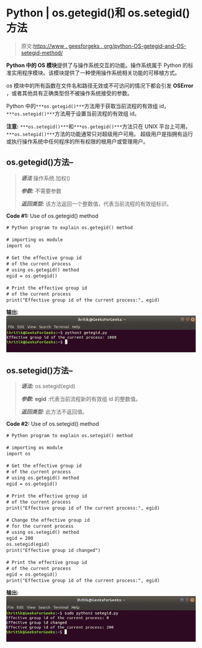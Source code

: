 # Python | os.getegid()和 os.setegid()方法

> 原文:[https://www . geesforgeks . org/python-OS-getegid-and-OS-setegid-method/](https://www.geeksforgeeks.org/python-os-getegid-and-os-setegid-method/)

**Python 中的 OS 模块**提供了与操作系统交互的功能。操作系统属于 Python 的标准实用程序模块。该模块提供了一种使用操作系统相关功能的可移植方式。

os 模块中的所有函数在文件名和路径无效或不可访问的情况下都会引发 **OSError** ，或者其他具有正确类型但不被操作系统接受的参数。

Python 中的`***os.getegid()***`方法用于获取当前流程的有效组 id，`***os.setegid()***`方法用于设置当前流程的有效组 id。

**注意:** `***os.setegid()***`和`***os.getegid()***`方法只在 UNIX 平台上可用，`***os.setegid()***`方法的功能通常只对超级用户可用。
超级用户是指拥有运行或执行操作系统中任何程序的所有权限的根用户或管理用户。

## os.getegid()方法–

> ***语法*** 操作系统.加权()
> 
> ***参数:*** 不需要参数
> 
> ***返回类型:*** 该方法返回一个整数值，代表当前流程的有效组标识。

**Code #1:** Use of os.getegid() method

```
# Python program to explain os.getegid() method 

# importing os module 
import os

# Get the effective group id
# of the current process
# using os.getegid() method
egid = os.getegid()

# Print the effective group id
# of the current process
print("Effective group id of the current process:", egid)
```

**输出:**
![Output getegid method](img/fda29bc7eb405df0852557a62ed4ec75.png)

## os.setegid()方法–

> ***语法:*** os.setegid(egid)
> 
> ***参数:***
> **egid** :代表当前流程新的有效组 id 的整数值。
> 
> ***返回类型:*** 此方法不返回值。

**Code #2:** Use of os.setegid() method

```
# Python program to explain os.setegid() method 

# importing os module 
import os

# Get the effective group id
# of the current process
# using os.getegid() method
egid = os.getegid()

# Print the effective group id
# of the current process
print("Effective group id of the current process:", egid)

# Change the effective group id
# for the current process
# using os.setegid() method
egid = 200
os.setegid(egid)
print("Effective group id changed")

# Print the effective group id
# of the current process
egid = os.getegid()
print("Effective group id of the current process:", egid)
```

**输出:**
![setegid method output](img/858700fdd17621de63dfc03c35d9d560.png)